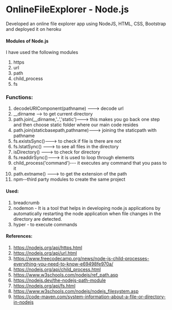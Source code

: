 # OnlineFileExplorer - Node.js

Developed an online file explorer app using NodeJS, HTML, CSS, Bootstrap and deployed it on heroku

#### Modules of Node.js 
I have used the following modules
1. https
2. url
3. path
4. child_process
5. fs

### Functions:

1. decodeURIComponent(pathname) ---> decode url
2. __dirname --> to get current directory
3. path.join(__dirname,'..','static')---> this makes you go back one step and then choose static folder where our main code resides
4. path.join(staticbasepath,pathname)---> joining the staticpath with pathname
5. fs.existsSync()---> to check if file is there are not
6. fs.lstatSync() ---> to see all files in the directory
7. isDirectory() ---> to check for directory
8. fs.readdirSync()---> it is used to loop through elements
9. child_process('command')--- it executes any command that you pass to it 
10. path.extname() ---> to get the extension of the path
11. npm--third party modules to create the same project 


#### Used:
1. breadcrumb
2. nodemon - It is a tool that helps in developing node.js applications by automatically restarting the node application when file changes in the directory are detected.
3. hyper - to execute commands

#### References:

1. https://nodejs.org/api/https.html
2. https://nodejs.org/api/url.html
3. https://www.freecodecamp.org/news/node-js-child-processes-everything-you-need-to-know-e69498fe970a/
4. https://nodejs.org/api/child_process.html
5. https://www.w3schools.com/nodejs/ref_path.asp
6. https://nodejs.dev/the-nodejs-path-module
7. https://nodejs.org/api/fs.html
8. https://www.w3schools.com/nodejs/nodejs_filesystem.asp
9. https://code-maven.com/system-information-about-a-file-or-directory-in-nodejs
